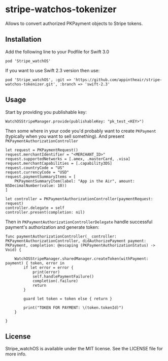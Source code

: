 # stripe-watchos-tokenizer
Allows to convert authorized PKPayment objects to Stripe tokens.

## Installation
Add the following line to your Podfile for Swift 3.0
```
pod 'Stripe_watchOS'
```
If you want to use Swift 2.3 version then use:
```
pod 'Stripe_watchOS', :git => 'https://github.com/appintheair/stripe-watchos-tokenizer.git', :branch => 'swift-2.3'
```

## Usage
Start by providing you publishable key:
```
WatchOSStripeManager.provide(publishableKey: "pk_test_<KEY>")
```

Then some where in your code you'd probably want to create `PKPayment` (typically when you want to sell something). And present `PKPaymentAuthorizationController`
```
let request = PKPaymentRequest()
request.merchantIdentifier = "<MERCHANT_ID>"
request.supportedNetworks = [.amex, .masterCard, .visa]
request.merchantCapabilities = [.capability3DS]
request.countryCode = "US"
request.currencyCode = "USD"
request.paymentSummaryItems = [
    PKPaymentSummaryItem(label: "App in the Air", amount: NSDecimalNumber(value: 10))
]

let controller = PKPaymentAuthorizationController(paymentRequest: request)
controller.delegate = self
controller.present(completion: nil)
```
Then in `PKPaymentAuthorizationControllerDelegate` handle successful payment's authorization and generate token:
```
func paymentAuthorizationController(_ controller: PKPaymentAuthorizationController, didAuthorizePayment payment: PKPayment, completion: @escaping (PKPaymentAuthorizationStatus) -> Void) {

    WatchOSStripeManager.sharedManager.createToken(withPayment: payment) { token, error in
        if let error = error {
            print(error)
            self.handlePaymentFailure()
            completion(.failure)
            return
        }

        guard let token = token else { return }

        print("TOKEN FOR PAYMENT: \(token.tokenId)")
    }

}
```
## License
Stripe_watchOS is available under the MIT license. See the LICENSE file for more info.
